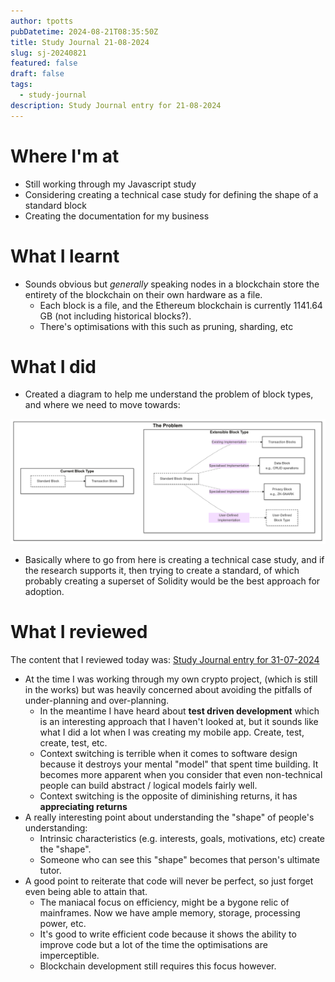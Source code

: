 ```yaml
---
author: tpotts
pubDatetime: 2024-08-21T08:35:50Z
title: Study Journal 21-08-2024
slug: sj-20240821
featured: false
draft: false
tags:
  - study-journal
description: Study Journal entry for 21-08-2024
---
```


# Where I'm at

- Still working through my Javascript study
- Considering creating a technical case study for defining the shape of a standard block
- Creating the documentation for my business

# What I learnt

- Sounds obvious but _generally_ speaking nodes in a blockchain store the entirety of the blockchain on their own hardware as a file.
  - Each block is a file, and the Ethereum blockchain is currently 1141.64 GB (not including historical blocks?).
  - There's optimisations with this such as pruning, sharding, etc

# What I did

- Created a diagram to help me understand the problem of block types, and where we need to move towards:

![The Problem](../../assets/images/Problem.png)

- Basically where to go from here is creating a technical case study, and if the research supports it, then trying to create a standard, of which probably creating a superset of Solidity would be the best approach for adoption.

# What I reviewed

The content that I reviewed today was: [Study Journal entry for 31-07-2024](./sj-20240731.md)

- At the time I was working through my own crypto project, (which is still in the works) but was heavily concerned about avoiding the pitfalls of under-planning and over-planning.
  - In the meantime I have heard about **test driven development** which is an interesting approach that I haven't looked at, but it sounds like what I did a lot when I was creating my mobile app. Create, test, create, test, etc.
  - Context switching is terrible when it comes to software design because it destroys your mental "model" that spent time building. It becomes more apparent when you consider that even non-technical people can build abstract / logical models fairly well.
  - Context switching is the opposite of diminishing returns, it has **appreciating returns**
- A really interesting point about understanding the "shape" of people's understanding:
  - Intrinsic characteristics (e.g. interests, goals, motivations, etc) create the "shape".
  - Someone who can see this "shape" becomes that person's ultimate tutor.
- A good point to reiterate that code will never be perfect, so just forget even being able to attain that.
  - The maniacal focus on efficiency, might be a bygone relic of mainframes. Now we have ample memory, storage, processing power, etc.
  - It's good to write efficient code because it shows the ability to improve code but a lot of the time the optimisations are imperceptible.
  - Blockchain development still requires this focus however.
